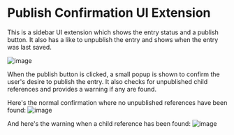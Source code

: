 # Publish Confirmation UI Extension

This is a sidebar UI extension which shows the entry status and a publish button. It also has a like to unpublish the entry and shows when the entry was last saved.

![image](https://user-images.githubusercontent.com/6521666/60894265-a3cb1180-a262-11e9-96d3-0f5ffaeedbb7.png)

When the publish button is clicked, a small popup is shown to confirm the user's desire to publish the entry. It also checks for unpublished child references and provides a warning if any are found.

Here's the normal confirmation where no unpublished references have been found:
![image](https://user-images.githubusercontent.com/6521666/60893944-12f43600-a262-11e9-9966-d380a69ceea2.png)

And here's the warning when a child reference has been found:
![image](https://user-images.githubusercontent.com/6521666/60894086-52bb1d80-a262-11e9-89a3-02ace56ef0f1.png)
